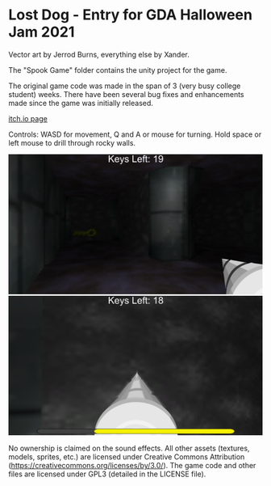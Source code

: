 # Lost Dog - Entry for GDA Halloween Jam 2021
Vector art by Jerrod Burns, everything else by Xander.

The "Spook Game" folder contains the unity project for the game.

The original game code was made in the span of 3 (very busy college student) weeks. 
There have been several bug fixes and enhancements made since the game was initially released.

[itch.io page](https://x54321.itch.io/lost-dog)

Controls: WASD for movement, Q and A or mouse for turning. Hold space or left mouse to drill through rocky walls.

![screenshot](screen0.png) ![screenshot](screen1.png)

No ownership is claimed on the sound effects. All other assets (textures, models, sprites, etc.) are licensed under Creative Commons Attribution (https://creativecommons.org/licenses/by/3.0/). The game code and other files are licensed under GPL3 (detailed in the LICENSE file).
